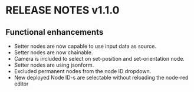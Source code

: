 # RELEASE NOTES v1.1.0

## Functional enhancements

- Setter nodes are now capable to use input data as source.
- Setter nodes are now chainable.
- Camera is included to select on set-position and set-orientation node.
- Setter nodes are using jsonform.
- Excluded permanent nodes from the node ID dropdown.
- New deployed Node ID-s are selectable without reloading the node-red editor
